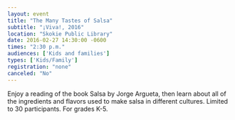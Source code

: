 ```yaml
---
layout: event
title: "The Many Tastes of Salsa"
subtitle: "¡Viva!, 2016"
location: "Skokie Public Library"
date: 2016-02-27 14:30:00 -0600
times: "2:30 p.m."
audiences: ['Kids and families']
types: ['Kids/Family']
registration: "none"
canceled: "No"
---
```

Enjoy a reading of the book Salsa by Jorge Argueta, then learn about all of the ingredients and flavors used to make salsa in different cultures. Limited to 30 participants. For grades K-5.

